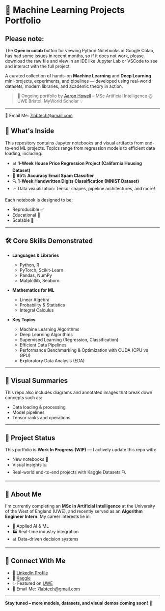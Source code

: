 # 🧠 Machine Learning Projects Portfolio

## **Please note:**

The **Open in colab** button for viewing Python Notebooks in Google Colab, has had some issues in recent months, so if it does not work, please download the raw file and view in an IDE like Jupyter Lab or VSCode to see and interact with the full project.

A curated collection of hands-on **Machine Learning** and **Deep Learning** mini-projects, experiments, and pipelines — developed using real-world datasets, modern libraries, and academic theory in action.  

> 📍 Ongoing portfolio by [Aaron Howell](https://www.linkedin.com/in/aaronhowellai/) – MSc Artificial Intelligence @ UWE Bristol, MyWorld Scholar 💡
---
📧 Email Me: 7labtech@gmail.com
## 🚀 What's Inside

This repository contains Jupyter notebooks and visual artifacts from end-to-end ML projects. Topics range from regression models to efficient data loading, including:

- 📊 **1-Week House Price Regression Project (California Housing Dataset)**
- 🤖 **95% Accuracy Email Spam Classifier**
- 🔍 **1-Week Handwritten Digits Classification (MNIST Dataset)**
- 📈 Data visualization: Tensor shapes, pipeline architectures, and more!

Each notebook is designed to be:
- Reproducible ✅  
- Educational 🧠  
- Scalable 🔄  

---

## 🛠️ Core Skills Demonstrated

- **Languages & Libraries**
  - Python, R
  - PyTorch, Scikit-Learn
  - Pandas, NumPy
  - Matplotlib, Seaborn

- **Mathematics for ML**
  - Linear Algebra
  - Probability & Statistics
  - Integral Calculus

- **Key Topics**
  - Machine Learning Algorithms
  - Deep Learning Algorithms
  - Supervised Learning (Regression, Classification)
  - Efficient Data Pipelines
  - Performance Benchmarking & Optimization with CUDA (CPU vs GPU)
  - Exploratory Data Analysis (EDA)

---

## 📸 Visual Summaries

This repo also includes diagrams and annotated images that break down concepts such as:
- Data loading & processing
- Model pipelines
- Tensor ranks and operations

---

## 📍 Project Status

This portfolio is **Work In Progress (WIP)** — I actively update this repo with:
- New notebooks 📒  
- Visual insights 📊  
- Real-world end-to-end projects with Kaggle Datasets 🔍  

---

## 💼 About Me

I'm currently completing an **MSc in Artificial Intelligence** at the University of the West of England (UWE), and recently served as an **Algorithm Engineer Intern**. My career interests lie in:

- 🧠 Applied AI & ML
- 🏭 Real-time industry integration
- 📊 Data-driven decision systems

---

## 🔗 Connect With Me

- 🔗 [LinkedIn Profile](https://www.linkedin.com/in/aaronhowellai/)
- 📁 [Kaggle](https://www.kaggle.com/aaronhowell7lab/) 
- ✨ Featured on [UWE](https://explore.uwe.ac.uk/explore/computer-science-and-creative-technologies/day-in-the-life-on-an-artificial-intelligence-student?study_level=postgraduate&subject_area=computer-science-and-creative-technologies&i_am_a=not-sure&hide_leads=1/)
- 📧 Email Me: 7labtech@gmail.com
---

**Stay tuned – more models, datasets, and visual demos coming soon!** 🚀

